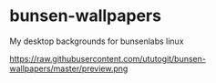 # bunsen-wallpapers
My desktop backgrounds for bunsenlabs linux

https://raw.githubusercontent.com/ututogit/bunsen-wallpapers/master/preview.png
